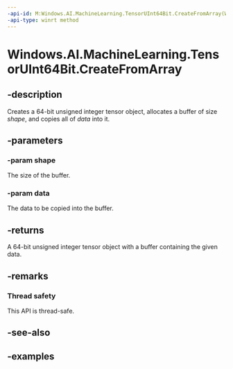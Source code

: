```yaml
---
-api-id: M:Windows.AI.MachineLearning.TensorUInt64Bit.CreateFromArray(Windows.Foundation.Collections.IIterable{System.Int64},System.UInt64[])
-api-type: winrt method
---
```


<!-- Method syntax.
public TensorUInt64Bit TensorUInt64Bit.CreateFromArray(IIterable<Int64> shape, UInt64[] data)
-->

# Windows.AI.MachineLearning.TensorUInt64Bit.CreateFromArray

## -description
Creates a 64-bit unsigned integer tensor object, allocates a buffer of size *shape*, and copies all of *data* into it.

## -parameters
### -param shape
The size of the buffer.

### -param data
The data to be copied into the buffer.

## -returns
A 64-bit unsigned integer tensor object with a buffer containing the given data.

## -remarks

### Thread safety
This API is thread-safe.

## -see-also

## -examples
